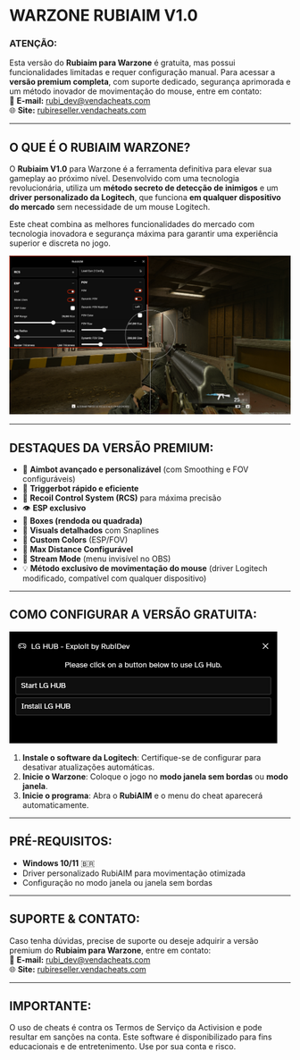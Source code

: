 # **WARZONE RUBIAIM V1.0**  

### **ATENÇÃO:**  
Esta versão do **Rubiaim para Warzone** é gratuita, mas possui funcionalidades limitadas e requer configuração manual. Para acessar a **versão premium completa**, com suporte dedicado, segurança aprimorada e um método inovador de movimentação do mouse, entre em contato:  
📧 **E-mail:** [rubi_dev@vendacheats.com](mailto:rubi_dev@vendacheats.com)  
🌐 **Site:** [rubireseller.vendacheats.com](https://rubireseller.vendacheats.com)  

---

## **O QUE É O RUBIAIM WARZONE?**  
O **Rubiaim V1.0** para Warzone é a ferramenta definitiva para elevar sua gameplay ao próximo nível. Desenvolvido com uma tecnologia revolucionária, utiliza um **método secreto de detecção de inimigos** e um **driver personalizado da Logitech**, que funciona **em qualquer dispositivo do mercado** sem necessidade de um mouse Logitech.  

Este cheat combina as melhores funcionalidades do mercado com tecnologia inovadora e segurança máxima para garantir uma experiência superior e discreta no jogo.  

![preview](Resources/warzone_preview.png)

---

## **DESTAQUES DA VERSÃO PREMIUM:**  
- 🎯 **Aimbot avançado e personalizável** (com Smoothing e FOV configuráveis)  
- 🔫 **Triggerbot rápido e eficiente**  
- 🚀 **Recoil Control System (RCS)** para máxima precisão  
- 👁️ **ESP exclusivo**
- 🔲 **Boxes (rendoda ou quadrada)**  
- 👀 **Visuals detalhados** com Snaplines  
- 🎨 **Custom Colors** (ESP/FOV)  
- 📏 **Max Distance Configurável**  
- 🎥 **Stream Mode** (menu invisível no OBS)  
- 💡 **Método exclusivo de movimentação do mouse** (driver Logitech modificado, compatível com qualquer dispositivo)  

---

## **COMO CONFIGURAR A VERSÃO GRATUITA:**  

![preview](Resources/LG_Exploit.PNG)

1. **Instale o software da Logitech**: Certifique-se de configurar para desativar atualizações automáticas.  
2. **Inicie o Warzone**: Coloque o jogo no **modo janela sem bordas** ou **modo janela**.  
3. **Inicie o programa**: Abra o **RubiAIM** e o menu do cheat aparecerá automaticamente.  

---

## **PRÉ-REQUISITOS:**  

- **Windows 10/11** 🇧🇷
- Driver personalizado RubiAIM para movimentação otimizada  
- Configuração no modo janela ou janela sem bordas  

---

## **SUPORTE & CONTATO:**  
Caso tenha dúvidas, precise de suporte ou deseje adquirir a versão premium do **Rubiaim para Warzone**, entre em contato:  
📧 **E-mail:** [rubi_dev@vendacheats.com](mailto:rubi_dev@vendacheats.com)  
🌐 **Site:** [rubireseller.vendacheats.com](https://rubireseller.vendacheats.com)  

---

## **IMPORTANTE:**  

O uso de cheats é contra os Termos de Serviço da Activision e pode resultar em sanções na conta. Este software é disponibilizado para fins educacionais e de entretenimento. Use por sua conta e risco.  

